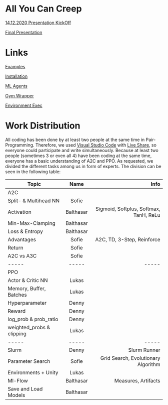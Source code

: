 # All You Can Creep

[14.12.2020 Presentation KickOff](Presentations/ASP_20201214_KickOff.pdf)

[Final Presentation](Presentations/ASP_Final_Presentation.pdf)


# Links

[Examples](https://github.com/Unity-Technologies/ml-agents/blob/master/docs/Learning-Environment-Examples.md)

[Installation](https://github.com/Unity-Technologies/ml-agents/blob/release_10_docs/docs/Installation.md)

[ML Agents](https://github.com/Unity-Technologies/ml-agents/blob/master/docs/Python-API.md)

[Gym Wrapper](https://github.com/Unity-Technologies/ml-agents/blob/master/gym-unity/README.md)

[Environment Exec](https://github.com/Unity-Technologies/ml-agents/blob/master/docs/Learning-Environment-Executable.md)

# Work Distribution

All coding has been done by at least two people at the same time in Pair-Programming.
Therefore, we used [Visual Studio Code](https://code.visualstudio.com/) with [Live Share](https://visualstudio.microsoft.com/services/live-share/), so everyone could participate and write simultaneously.
Because at least two people (sometimes 3 or even all 4) have been coding at the same time, everyone has a basic understanding of A2C and PPO. As requested, we divided the different tasks among us in form of experts. The division can be seen in the following table:

| Topic                     |    Name   |                                   Info |
| ------------------------- | :-------: | -------------------------------------: |
| A2C                       |           |                                        |
| Split- & Multihead NN     |   Sofie   |                                        |
| Activation                | Balthasar | Sigmoid, Softplus, Softmax, TanH, ReLu |
| Min-Max-Clamping          | Balthasar |                                        |
| Loss & Entropy            | Balthasar |                                        |
| Advantages                |   Sofie   |             A2C, TD, 3-Step, Reinforce |
| Return                    |   Sofie   |                                        |
| A2C vs A3C                |   Sofie   |                                        |
| -----                     |   -----   |                                  ----- |
| PPO                       |           |                                        |
| Actor & Critic NN         |   Lukas   |                                        |
| Memory, Buffer, Batches   |   Lukas   |                                        |
| Hyperparameter            |   Denny   |                                        |
| Reward                    |   Denny   |                                        |
| log_prob & prob_ratio     |   Denny   |                                        |
| weighted_probs & clipping |   Lukas   |                                        |
| -----                     |   -----   |                                  ----- |
| Slurm                     |   Denny   |                           Slurm Runner |
| Parameter Search          |   Sofie   |    Grid Search, Evolutionary Algorithm |
| Environments + Unity      |   Lukas   |                                        |
| Ml-Flow                   | Balthasar |                    Measures, Artifacts |
| Save and Load Models      | Balthasar |                                        |
